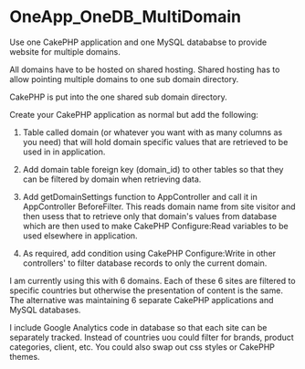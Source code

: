 OneApp_OneDB_MultiDomain
========================

Use one CakePHP application and one MySQL datababse to provide website for multiple domains.

All domains have to be hosted on shared hosting.  Shared hosting has to allow pointing multiple domains to one sub domain directory.

CakePHP is put into the one shared sub domain directory.

Create your CakePHP application as normal but add the following:

1. Table called domain (or whatever you want with as many columns as you need) that will hold domain specific values that are retrieved to be used in in application.

2. Add domain table foreign key (domain_id) to other tables so that they can be filtered by domain when retrieving data.

3. Add getDomainSettings function to AppController and call it in AppController BeforeFilter. This reads domain name from site visitor and then usess that to retrieve only that domain's values from database which are then used to make CakePHP Configure:Read variables to be used elsewhere in application.

4. As required, add condition using CakePHP Configure:Write in other controllers' to filter database records to only the current domain.

I am currently using this with 6 domains.  Each of these 6 sites are filtered to specific countries but otherwise the presentation of content is the same. The alternative was maintaining 6 separate CakePHP applications and MySQL databases.

I include Google Analytics code in database so that each site can be separately tracked. Instead of countries uou could filter for brands, product categories, client, etc. You could also swap out css styles or CakePHP themes.  
